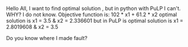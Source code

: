 Hello All, I want to find optimal solution , but in python with PuLP I can't. WHY? I do not know.
Objective function is: 102 * x1 + 61.2 * x2
optimal solution is x1 = 3.5 & x2 = 2.336601 
but in PuLP is optimal solution is x1 = 2.8019608 & x2 = 3.5

Do you know where I made fault?
